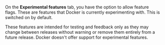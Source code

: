 On the **Experimental features** tab, you have the option to allow feature flags. These are features that Docker is currently experimenting with. This is switched on by default.

These features are intended for testing and feedback only as they may change between releases without warning or remove them entirely from a future release. Docker doesn't offer support for experimental features.
